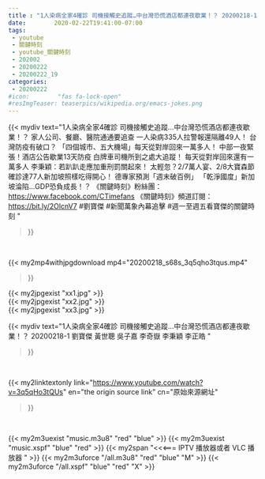 ```yaml
---
title : "1人染病全家4確診 司機接觸史追蹤…中台灣恐慌酒店都連夜歇業！？ 20200218-1 劉寶傑 黃世聰 吳子嘉 李奇嶽 李秉穎 李正皓 "
date:        2020-02-22T19:41:00-07:00
tags:
 - youtube
 - 關鍵時刻
 - youtube_關鍵時刻
 - 202002
 - 20200222
 - 20200222_19
categories:
 - 20200222
#icon:        "fas fa-lock-open"
#resImgTeaser: teaserpics/wikipedia.org/emacs-jokes.png
---
```


{{< mydiv text="1人染病全家4確診 司機接觸史追蹤…中台灣恐慌酒店都連夜歇業！？ 家人公司、餐廳、醫院通通要追查 一人染病335人拉警報還隔離49人！ 台灣防疫有破口？ 「四個城市、五大機場」每天從對岸回來一萬多人！ 中部一夜緊張！酒店公告歇業13天防疫 白牌車司機所到之處大追蹤！ 每天從對岸回來還有一萬多人 李秉穎：若趴趴走應加重刑罰關起來！ 太輕忽？2/7萬人宴、2/8大寶森節 確診達77人新加坡照樣吃得開心！ 德專家預測「週末破百例」 「乾淨國度」新加坡淪陷…GDP恐負成長！？  《關鍵時刻》粉絲團：https://www.facebook.com/CTimefans 《關鍵時刻》頻道訂閱：https://bit.ly/2OlcnV7  #劉寶傑 #新聞萬象內幕追擊 #週一至週五看寶傑的關鍵時刻 "
>}}
<br>


{{< my2mp4withjpgdownload mp4="20200218_s68s_3q5qho3tqus.mp4"
>}}

{{< my2jpgexist "xx1.jpg" >}}<br>
{{< my2jpgexist "xx2.jpg" >}}<br>
{{< my2jpgexist "xx3.jpg" >}}<br>



{{< mydiv text="1人染病全家4確診 司機接觸史追蹤…中台灣恐慌酒店都連夜歇業！？ 20200218-1 劉寶傑 黃世聰 吳子嘉 李奇嶽 李秉穎 李正皓 "
>}}
<br>

{{< my2linktextonly link="https://www.youtube.com/watch?v=3q5qHo3tQUs"
en="the origin source link" cn="原始來源網址"
>}}


<br>

{{< my2m3uexist "music.m3u8" "red"  "blue" >}} {{< my2m3uexist "music.xspf" "blue" "red"  >}} {{< my2span "<<<=== IPTV 播放器或者 VLC 播放器 " >}} {{< my2m3uforce "/all.m3u8" "red"  "blue" "M" >}} {{< my2m3uforce "/all.xspf" "blue" "red"  "X" >}} 
